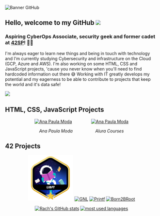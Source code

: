 ![Banner GitHub](https://user-images.githubusercontent.com/101841619/191389847-4c70799b-6467-439f-b5d1-0f00e227dd2c.png)

## Hello, welcome to my GitHub <img src="https://i.pinimg.com/originals/bd/40/66/bd406650e751e8bddd577d65ac55e5fc.gif" width="30px">
### Aspiring CyberOps Associate, security geek and former cadet at [42SP](https://www.42sp.org.br/)! 👩‍💻
I'm always eager to learn new things and being in touch with technology and I'm currently studying Cybersecurity and infrastructure on the Cloud (GCP, Azure and AWS). I'm also working on some HTML, CSS and JavaScript projects, 'cause you never know when you'll need to find hardcoded information out there 😅 Working with IT greatly develops my potential and my eagerness to be able to contribute to projects that keep the world and it's data safe!

[![](https://img.shields.io/badge/LinkedIn-0077B5?style=for-the-badge&logo=linkedin&color=fe6e95&logoColor=white)](https://www.linkedin.com/in/raqueldenoronha/)

  
</div>

## HTML, CSS, JavaScript Projects
<div align="center">
 
  [![Ana Paula Moda](https://cdn-icons-png.flaticon.com/128/5579/5579561.png)](https://github.com/rach-noronha/projeto-ana-paula-moda)&nbsp;&nbsp;&nbsp;&nbsp;&nbsp;&nbsp;&nbsp;&nbsp;&nbsp;&nbsp;&nbsp;&nbsp;&nbsp;&nbsp;&nbsp;
  [![Ana Paula Moda](https://play-lh.googleusercontent.com/CdyTqwhQ_v9xaaIVUt0PCme91gfEvPDvhkl6N933OuiNE_OtAVHbxvC-49qLUViwQSg=s128-rw)](https://github.com/rach-noronha/Cursos_Alura)
  
  *Ana Paula Moda*&nbsp;&nbsp;&nbsp;&nbsp;&nbsp;&nbsp;&nbsp;&nbsp;&nbsp;&nbsp;&nbsp;&nbsp;&nbsp;&nbsp;&nbsp;&nbsp;&nbsp;&nbsp; *Alura Courses*
  
</div>

## 42 Projects
<div align="center">
  
  [![Libft](https://github.com/RenanHenrique90/RenanHenrique90/blob/main/42_badges/libftm.png)](https://github.com/rach-noronha/Libft_42)
  [![GNL](https://github.com/Rguilher/Rguilher/blob/main/42_badges/get_next_linem.png)](https://github.com/rach-noronha/Get_Next_Line_42)
  [![Printf](https://github.com/Rguilher/Rguilher/blob/main/42_badges/ft_printfe.png)](https://github.com/rach-noronha/Printf_42)
  [![Born2BRoot](https://github.com/Rguilher/Rguilher/blob/main/42_badges/born2berootm.png)](https://github.com/rach-noronha)

</div>
<!--
## 42 Status
<div align="center">
<a href="https://github.com/JaeSeoKim/badge42"><img src="https://badge42.vercel.app/api/v2/cl9urvjf700200fk291m95mlf/stats?cursusId=21&coalitionId=piscine" alt="rde-noro's 42 stats" /></a>
</div>
-->

<div align="center">
  
[![Rach's GitHub stats](https://github-readme-stats.vercel.app/api?username=rach-noronha&layout=compact&hide=contribs&hide_border=true&theme=panda)]([https://github.com/anuraghazra/github-readme-stats](https://github.com/rach-noronha?tab=repositories)) [![most used languages](https://github-readme-stats.vercel.app/api/top-langs/?username=rach-noronha&layout=compact&hide_border=true&theme=panda)](https://github.com/rach-noronha?tab=repositories)
  
</div>
<!--
**rach-noronha/rach-noronha** is a ✨ _special_ ✨ repository because its `README.md` (this file) appears on your GitHub profile.

Here are some ideas to get you started:

- 🔭 I’m currently working on ...
- 🌱 I’m currently learning ...
- 👯 I’m looking to collaborate on ...
- 🤔 I’m looking for help with ...
- 💬 Ask me about ...
- 📫 How to reach me: ...
- 😄 Pronouns: ...
- ⚡ Fun fact: ...
-->
